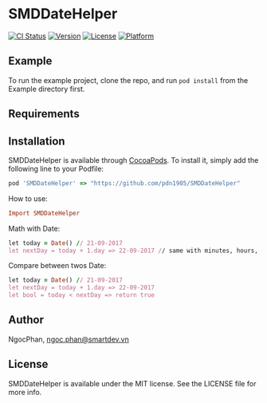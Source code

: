 # SMDDateHelper

[![CI Status](http://img.shields.io/travis/pdn1905/SMDDateHelper.svg?style=flat)](https://travis-ci.org/pdn1905/SMDDateHelper)
[![Version](https://img.shields.io/cocoapods/v/SMDDateHelper.svg?style=flat)](http://cocoapods.org/pods/SMDDateHelper)
[![License](https://img.shields.io/cocoapods/l/SMDDateHelper.svg?style=flat)](http://cocoapods.org/pods/SMDDateHelper)
[![Platform](https://img.shields.io/cocoapods/p/SMDDateHelper.svg?style=flat)](http://cocoapods.org/pods/SMDDateHelper)

## Example

To run the example project, clone the repo, and run `pod install` from the Example directory first.

## Requirements

## Installation

SMDDateHelper is available through [CocoaPods](http://cocoapods.org). To install
it, simply add the following line to your Podfile:

```ruby
pod 'SMDDateHelper' => "https://github.com/pdn1905/SMDDateHelper"
```

How to use:
```ruby
Import SMDDateHelper
```

Math with Date:
```ruby
let today = Date() // 21-09-2017
let nextDay = today + 1.day => 22-09-2017 // same with minutes, hours, months, years..
```
Compare between twos Date:
```ruby
let today = Date() // 21-09-2017
let nextDay = today + 1.day => 22-09-2017 
let bool = today < nextDay => return true
```

## Author

NgocPhan, ngoc.phan@smartdev.vn

## License

SMDDateHelper is available under the MIT license. See the LICENSE file for more info.
